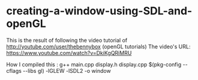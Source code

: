# creating-a-window-using-SDL-and-openGL
This is the result of following the video tutorial of http://youtube.com/user/thebennybox (openGL tutorials)
The video's URL: https://www.youtube.com/watch?v=DkiKgQRiMRU

How I compiled this :
g++ main.cpp display.h display.cpp $(pkg-config --cflags --libs gl) -lGLEW -lSDL2 -o window
